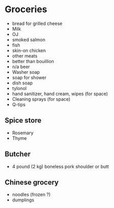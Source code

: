 # Groceries

- bread for grilled cheese
- Milk
- OJ
- smoked salmon
- fish
- skin-on chicken
- other meats
- better than bouillion
- n/a beer
- Washer soap
- soap for shower
- dish soap
- tylonol
- hand sanitizer, hand cream, wipes (for space)
- Cleaning sprays (for space)
- Q-tips

## Spice store

- Rosemary
- Thyme

## Butcher

- 4 pound (2 kg) boneless pork shoulder or butt

## Chinese grocery

- noodles (frozen ?)
- dumplings
